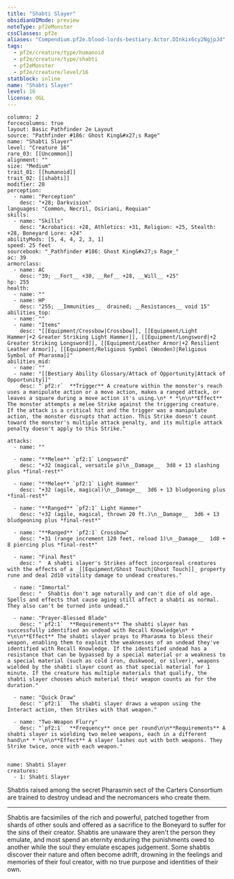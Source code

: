 ```yaml
---
title: "Shabti Slayer"
obsidianUIMode: preview
noteType: pf2eMonster
cssClasses: pf2e
aliases: "Compendium.pf2e.blood-lords-bestiary.Actor.DInkix6cy2NgjpJd" 
tags:
  - pf2e/creature/type/humanoid
  - pf2e/creature/type/shabti
  - pf2eMonster
  - pf2e/creature/level/16
statblock: inline
name: "Shabti Slayer"
level: 16
license: OGL
---
```


```statblock
columns: 2
forcecolumns: true
layout: Basic Pathfinder 2e Layout
source: "Pathfinder #186: Ghost King&#x27;s Rage"
name: "Shabti Slayer"
level: "Creature 16"
rare_03: [[Uncommon]]
alignment: ""
size: "Medium"
trait_01: [[humanoid]]
trait_02: [[shabti]]
modifier: 28
perception:
  - name: "Perception"
    desc: "+28; Darkvision"
languages: "Common, Necril, Osiriani, Requian"
skills:
  - name: "Skills"
    desc: "Acrobatics: +28, Athletics: +31, Religion: +25, Stealth: +28, Boneyard Lore: +24"
abilityMods: [5, 4, 4, 2, 3, 1]
speed: 25 feet
sourcebook: "_Pathfinder #186: Ghost King&#x27;s Rage_"
ac: 39
armorclass:
  - name: AC
    desc: "39; __Fort__ +30, __Ref__ +28, __Will__ +25"
hp: 255
health:
  - name: ""
  - name: HP
    desc: "255; __Immunities__  drained; __Resistances__ void 15"
abilities_top:
  - name: ""
  - name: "Items"
    desc: "[[Equipment/Crossbow|Crossbow]], [[Equipment/Light Hammer|+2 Greater Striking Light Hammer]], [[Equipment/Longsword|+2 Greater Striking Longsword]], [[Equipment/Leather Armor|+2 Resilient Leather Armor]], [[Equipment/Religious Symbol (Wooden)|Religious Symbol of Pharasma]]"
abilities_mid:
  - name: ""
  - name: "[[Bestiary Ability Glossary/Attack of Opportunity|Attack of Opportunity]]"
    desc: "`pf2:r`  **Trigger** A creature within the monster's reach uses a manipulate action or a move action, makes a ranged attack, or leaves a square during a move action it's using.\n* * *\n\n**Effect** The monster attempts a melee Strike against the triggering creature. If the attack is a critical hit and the trigger was a manipulate action, the monster disrupts that action. This Strike doesn't count toward the monster's multiple attack penalty, and its multiple attack penalty doesn't apply to this Strike."

attacks:
  - name: ""

  - name: "**Melee** `pf2:1` Longsword"
    desc: "+32 (magical, versatile p)\n__Damage__  3d8 + 13 slashing plus *final-rest*"

  - name: "**Melee** `pf2:1` Light Hammer"
    desc: "+32 (agile, magical)\n__Damage__  3d6 + 13 bludgeoning plus *final-rest*"

  - name: "**Ranged** `pf2:1` Light Hammer"
    desc: "+32 (agile, magical, thrown 20 ft.)\n__Damage__  3d6 + 13 bludgeoning plus *final-rest*"

  - name: "**Ranged** `pf2:1` Crossbow"
    desc: "+31 (range increment 120 feet, reload 1)\n__Damage__  1d8 + 8 piercing plus *final-rest*"

  - name: "Final Rest"
    desc: "  A shabti slayer's Strikes affect incorporeal creatures with the effects of a _[[Equipment/Ghost Touch|Ghost Touch]]_ property rune and deal 2d10 vitality damage to undead creatures."

  - name: "Immortal"
    desc: "  Shabtis don't age naturally and can't die of old age. Spells and effects that cause aging still affect a shabti as normal. They also can't be turned into undead."

  - name: "Prayer-Blessed Blade"
    desc: "`pf2:1`  **Requirements** The shabti slayer has successfully identified an undead with Recall Knowledge\n* * *\n\n**Effect** The shabti slayer prays to Pharasma to bless their weapon, enabling them to exploit the weaknesses of an undead they've identified with Recall Knowledge. If the identified undead has a resistance that can be bypassed by a special material or a weakness to a special material (such as cold iron, duskwood, or silver), weapons wielded by the shabti slayer count as that special material for 1 minute. If the creature has multiple materials that qualify, the shabti slayer chooses which material their weapon counts as for the duration."

  - name: "Quick Draw"
    desc: "`pf2:1`  The shabti slayer draws a weapon using the Interact action, then Strikes with that weapon."

  - name: "Two-Weapon Flurry"
    desc: "`pf2:1`  **Frequency** once per round\n\n**Requirements** A shabti slayer is wielding two melee weapons, each in a different hand\n* * *\n\n**Effect** A slayer lashes out with both weapons. They Strike twice, once with each weapon."
 
```

```encounter-table
name: Shabti Slayer
creatures:
  - 1: Shabti Slayer
```



Shabtis raised among the secret Pharasmin sect of the Carters Consortium are trained to destroy undead and the necromancers who create them.

* * *

Shabtis are facsimiles of the rich and powerful, patched together from shards of other souls and offered as a sacrifice to the Boneyard to suffer for the sins of their creator. Shabtis are unaware they aren't the person they emulate, and most spend an eternity enduring the punishments owed to another while the soul they emulate escapes judgement. Some shabtis discover their nature and often become adrift, drowning in the feelings and memories of their foul creator, with no true purpose and identities of their own.
